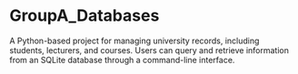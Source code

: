 # GroupA_Databases
A Python-based project for managing university records, including students, lecturers, and courses. Users can query and retrieve information from an SQLite database through a command-line interface.
